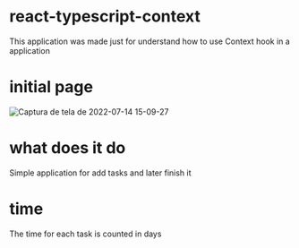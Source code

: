 # react-typescript-context

This application was made just for understand how to use Context hook in a application

# initial page

![Captura de tela de 2022-07-14 15-09-27](https://user-images.githubusercontent.com/72617653/179053123-8051fc7a-ea48-4d6e-9457-42aceedef427.png)

# what does it do

Simple application for add tasks and later finish it

# time

The time for each task is counted in days
